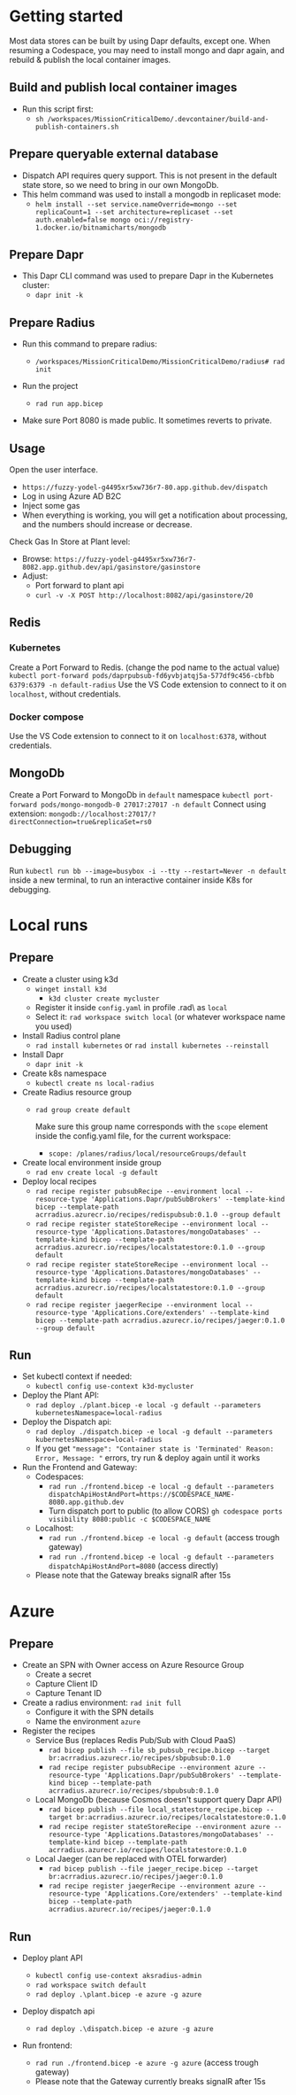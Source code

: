 # Getting started

Most data stores can be built by using Dapr defaults, except one.
When resuming a Codespace, you may need to install mongo and dapr again, and rebuild & publish the local container images.

## Build and publish local container images
- Run this script first:
    - `sh /workspaces/MissionCriticalDemo/.devcontainer/build-and-publish-containers.sh`

## Prepare queryable external database
- Dispatch API requires query support. This is not present in the default state store, so we need to bring in our own MongoDb.
- This helm command was used to install a mongodb in replicaset mode:
    - `helm install --set service.nameOverride=mongo --set replicaCount=1 --set architecture=replicaset --set auth.enabled=false mongo oci://registry-1.docker.io/bitnamicharts/mongodb`

## Prepare Dapr
- This Dapr CLI command was used to prepare Dapr in the Kubernetes cluster:
    - `dapr init -k`

## Prepare Radius

- Run this command to prepare radius:
    - `/workspaces/MissionCriticalDemo/MissionCriticalDemo/radius# rad init`

- Run the project
    - `rad run app.bicep`

- Make sure Port 8080 is made public. It sometimes reverts to private.

## Usage


Open the user interface.
- `https://fuzzy-yodel-g4495xr5xw736r7-80.app.github.dev/dispatch`
- Log in using Azure AD B2C
- Inject some gas 
- When everything is working, you will get a notification about processing, and the numbers should increase or decrease.

Check Gas In Store at Plant level:
- Browse:
    `https://fuzzy-yodel-g4495xr5xw736r7-8082.app.github.dev/api/gasinstore/gasinstore`
- Adjust:
    - Port forward to plant api
    - `curl -v -X POST http://localhost:8082/api/gasinstore/20`


## Redis

### Kubernetes
Create a Port Forward to Redis. (change the pod name to the actual value)
`kubectl port-forward pods/daprpubsub-fd6yvbjatqj5a-577df9c456-cbfbb 6379:6379 -n default-radius`
Use the VS Code extension to connect to it on `localhost`, without credentials.

### Docker compose
Use the VS Code extension to connect to it on `localhost:6378`, without credentials. 

## MongoDb
Create a Port Forward to MongoDb in `default` namespace
`kubectl port-forward pods/mongo-mongodb-0 27017:27017 -n default`
Connect using extension: `mongodb://localhost:27017/?directConnection=true&replicaSet=rs0`


## Debugging
Run `kubectl run bb --image=busybox -i --tty --restart=Never -n default` inside a new terminal, to run an interactive container inside K8s for debugging.

# Local runs

## Prepare
- Create a cluster using k3d
    - `winget install k3d`
        - `k3d cluster create mycluster`
    - Register it inside `config.yaml` in profile \.rad\ as `local`
    - Select it: `rad workspace switch local` (or whatever workspace name you used)
- Install Radius control plane
    - `rad install kubernetes` or `rad install kubernetes --reinstall`
- Install Dapr
    - `dapr init -k`
- Create k8s namespace
    - `kubectl create ns local-radius`
- Create Radius resource group
    - `rad group create default`

        Make sure this group name corresponds with the `scope` element inside the config.yaml file, for the current workspace:
        - `scope: /planes/radius/local/resourceGroups/default`
- Create local environment inside group
    - `rad env create local -g default`
- Deploy local recipes
    - `rad recipe register pubsubRecipe --environment local --resource-type 'Applications.Dapr/pubSubBrokers' --template-kind bicep --template-path acrradius.azurecr.io/recipes/redispubsub:0.1.0 --group default`
    - `rad recipe register stateStoreRecipe --environment local --resource-type 'Applications.Datastores/mongoDatabases' --template-kind bicep --template-path acrradius.azurecr.io/recipes/localstatestore:0.1.0 --group default`
    - `rad recipe register stateStoreRecipe --environment local --resource-type 'Applications.Datastores/mongoDatabases' --template-kind bicep --template-path acrradius.azurecr.io/recipes/localstatestore:0.1.0 --group default`
    - `rad recipe register jaegerRecipe --environment local --resource-type 'Applications.Core/extenders' --template-kind bicep --template-path acrradius.azurecr.io/recipes/jaeger:0.1.0 --group default`
## Run

- Set kubectl context if needed:
    - `kubectl config use-context k3d-mycluster`    
- Deploy the Plant API:
    - `rad deploy ./plant.bicep -e local -g default --parameters kubernetesNamespace=local-radius`
- Deploy the Dispatch api:
    - `rad deploy ./dispatch.bicep -e local -g default --parameters kubernetesNamespace=local-radius`
    - If you get `"message": "Container state is 'Terminated' Reason: Error, Message: "` errors, try run & deploy again until it works
- Run the Frontend and Gateway:
    - Codespaces:
        - `rad run ./frontend.bicep -e local -g default --parameters dispatchApiHostAndPort=https://$CODESPACE_NAME-8080.app.github.dev`
        - Turn dispatch port to public (to allow CORS)
            `gh codespace ports visibility 8080:public -c $CODESPACE_NAME`
    - Localhost:        
        - `rad run ./frontend.bicep -e local -g default` (access trough gateway)
        - `rad run ./frontend.bicep -e local -g default --parameters dispatchApiHostAndPort=8080` (access directly)        
    - Please note that the Gateway breaks signalR after 15s

# Azure

## Prepare

- Create an SPN with Owner access on Azure Resource Group
    - Create a secret
    - Capture Client ID
    - Capture Tenant ID
- Create a radius environment: `rad init full`
    - Configure it with the SPN details
    - Name the environment `azure`
- Register the recipes
    - Service Bus (replaces Redis Pub/Sub with Cloud PaaS) 
        - `rad bicep publish --file sb_pubsub_recipe.bicep --target br:acrradius.azurecr.io/recipes/sbpubsub:0.1.0`
        - `rad recipe register pubsubRecipe --environment azure --resource-type 'Applications.Dapr/pubSubBrokers' --template-kind bicep --template-path acrradius.azurecr.io/recipes/sbpubsub:0.1.0`
    - Local MongoDb (because Cosmos doesn't support query Dapr API)
        - `rad bicep publish --file local_statestore_recipe.bicep --target br:acrradius.azurecr.io/recipes/localstatestore:0.1.0`
        - `rad recipe register stateStoreRecipe --environment azure --resource-type 'Applications.Datastores/mongoDatabases' --template-kind bicep --template-path acrradius.azurecr.io/recipes/localstatestore:0.1.0`
    - Local Jaeger (can be replaced with OTEL forwarder)
        - `rad bicep publish --file jaeger_recipe.bicep --target br:acrradius.azurecr.io/recipes/jaeger:0.1.0`
        - `rad recipe register jaegerRecipe --environment azure --resource-type 'Applications.Core/extenders' --template-kind bicep --template-path acrradius.azurecr.io/recipes/jaeger:0.1.0`

## Run

- Deploy plant API
    - `kubectl config use-context aksradius-admin`
    - `rad workspace switch default`
    - `rad deploy .\plant.bicep -e azure -g azure`
- Deploy dispatch api
    - `rad deploy .\dispatch.bicep -e azure -g azure`

- Run frontend:        
    - `rad run ./frontend.bicep -e azure -g azure` (access trough gateway)       
    - Please note that the Gateway currently breaks signalR after 15s
